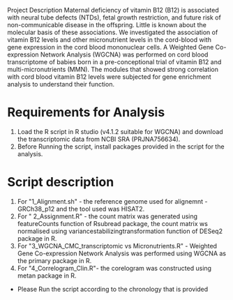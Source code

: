 Project Description
Maternal deficiency of vitamin B12 (B12) is associated with neural tube defects (NTDs), fetal growth restriction, and future risk of non-communicable disease in the offspring. Little is known about the molecular basis of these associations. We investigated the association of vitamin B12 levels and other micronutrient levels in the cord-blood with gene expression in the cord blood mononuclear cells.
A Weighted Gene Co-expression Network Analysis (WGCNA) was performed on cord blood transcriptome of babies born in a pre-conceptional trial of vitamin B12 and multi-micronutrients (MMN). The modules that showed strong correlation with cord blood vitamin B12 levels were subjected for gene enrichment analysis to understand their function.
# Requirements for Analysis 
 1. Load the R script in R studio (v4.1.2 suitable for WGCNA) and download the  transcriptomic data from NCBI SRA (PRJNA756634).
 2. Before Running the script, install packages provided in the script for the analysis.
# Script description
 1. For "1_Alignment.sh" - the reference genome used for alignemnt - GRCh38_p12 and the tool used was HISAT2.
 2.  For " 2_Assignment.R" - the count matrix was generated using featureCounts function of Rsubread package, the count matrix ws normalised using variancestabilizingtransformation function of DESeq2 package in R.
 3.  For "3_WGCNA_CMC_transcriptomic vs Micronutrients.R" - Weighted Gene Co-expression Network Analysis was performed using WGCNA as the primary package in R.
 4.  For "4_Correlogram_Clin.R"- the corelogram was constructed using metan package in R.
* Please Run the script according to the chronology that is provided
